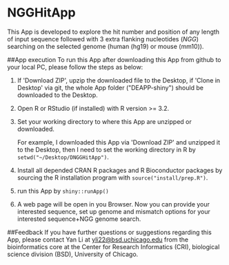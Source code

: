 # NGGHitApp

This App is developed to explore the hit number and position of any length of input sequence followed with 3 extra flanking nucleotides (_NGG_) searching on the selected genome (human (hg19) or mouse (mm10)).

##App execution
To run this App after downloading this App from github to your local PC, please follow the steps as below:

1. If 'Download ZIP', upzip the downloaded file to the Desktop, if 'Clone in Desktop' via git, the whole App folder ("DEAPP-shiny") should be downloaded to the Desktop. 

2. Open R or RStudio (if installed) with R version >= 3.2.

3. Set your working directory to where this App are unzipped or downloaded. 

    For example, I downloaded this App via 'Download ZIP' and unzipped it to the Desktop, then I need to set the working directory in R by `setwd("~/Desktop/DNGGHitApp")`.
   
4. Install all depended CRAN R packages and R Bioconductor packages by sourcing the R installation program with `source("install/prep.R")`. 

5. run this App by `shiny::runApp()`

6. A web page will be open in you Browser. Now you can provide your interested sequence, set up genome and mismatch options for your interested sequence+NGG genome search.

##Feedback
If you have further questions or suggestions regarding this App, please contact Yan Li at yli22@bsd.uchicago.edu from the bioinformatics core at the Center for Research Informatics (CRI), biological science division (BSD), University of Chicago.